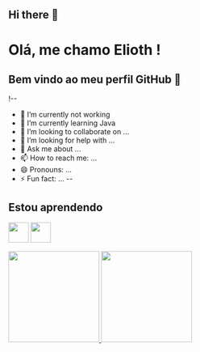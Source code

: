 ## Hi there 👋

# Olá, me chamo Elioth ! 
## Bem vindo ao meu perfil GitHub 👋

!--
- 🔭 I’m currently not working 
- 🌱 I’m currently learning Java
- 👯 I’m looking to collaborate on ...
- 🤔 I’m looking for help with ...
- 💬 Ask me about ...
- 📫 How to reach me: ...
- 😄 Pronouns: ...
- ⚡ Fun fact: ...
--
## Estou aprendendo

<img loading="lazy" src="https://cdn.jsdelivr.net/gh/devicons/devicon/icons/java/java-original.svg" width="40" height="40"/> <img loading="lazy" src="https://cdn.jsdelivr.net/gh/devicons/devicon/icons/linux/linux-original.svg" width="40" height="40"/>

<div>
<a href="https://github.com/Eliothluy">
<img loading="lazy" height="180em" src="https://github-readme-stats.vercel.app/api/top-langs/?username=Eliothluy&layout=compact&langs_count=7&theme=dracula"/>
<img loading="lazy" height="180em" src="https://github-readme-stats.vercel.app/api?username=Eliothluy&show_icons=true&theme=dracula&include_all_commits=true&count_private=true"/>
</div>
